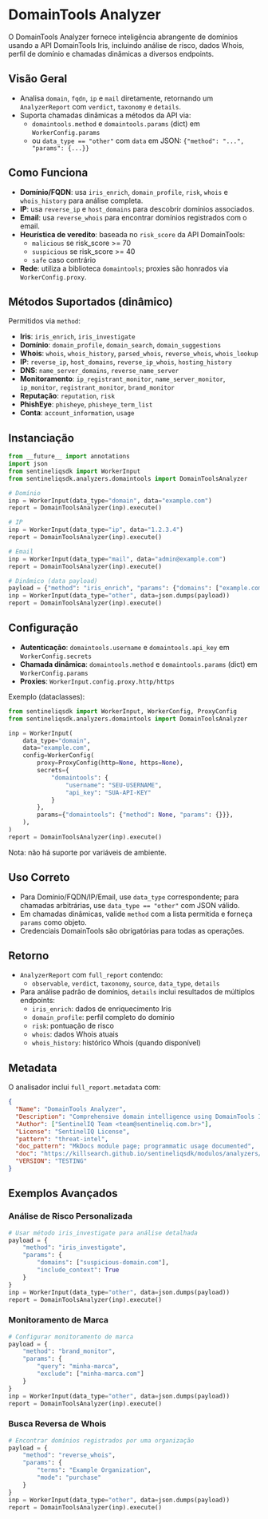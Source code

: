 # DomainTools Analyzer

O DomainTools Analyzer fornece inteligência abrangente de domínios usando a API DomainTools Iris,
incluindo análise de risco, dados Whois, perfil de domínio e chamadas dinâmicas a diversos endpoints.

## Visão Geral

- Analisa `domain`, `fqdn`, `ip` e `mail` diretamente, retornando um `AnalyzerReport` com
  `verdict`, `taxonomy` e `details`.
- Suporta chamadas dinâmicas a métodos da API via:
  - `domaintools.method` e `domaintools.params` (dict) em `WorkerConfig.params`
  - ou `data_type == "other"` com `data` em JSON: `{"method": "...", "params": {...}}`

## Como Funciona

- **Domínio/FQDN**: usa `iris_enrich`, `domain_profile`, `risk`, `whois` e `whois_history`
  para análise completa.
- **IP**: usa `reverse_ip` e `host_domains` para descobrir domínios associados.
- **Email**: usa `reverse_whois` para encontrar domínios registrados com o email.
- **Heurística de veredito**: baseada no `risk_score` da API DomainTools:
  - `malicious` se risk_score >= 70
  - `suspicious` se risk_score >= 40
  - `safe` caso contrário
- **Rede**: utiliza a biblioteca `domaintools`; proxies são honrados via `WorkerConfig.proxy`.

## Métodos Suportados (dinâmico)

Permitidos via `method`:

- **Iris**: `iris_enrich`, `iris_investigate`
- **Domínio**: `domain_profile`, `domain_search`, `domain_suggestions`
- **Whois**: `whois`, `whois_history`, `parsed_whois`, `reverse_whois`, `whois_lookup`
- **IP**: `reverse_ip`, `host_domains`, `reverse_ip_whois`, `hosting_history`
- **DNS**: `name_server_domains`, `reverse_name_server`
- **Monitoramento**: `ip_registrant_monitor`, `name_server_monitor`, `ip_monitor`,
  `registrant_monitor`, `brand_monitor`
- **Reputação**: `reputation`, `risk`
- **PhishEye**: `phisheye`, `phisheye_term_list`
- **Conta**: `account_information`, `usage`

## Instanciação

```python
from __future__ import annotations
import json
from sentineliqsdk import WorkerInput
from sentineliqsdk.analyzers.domaintools import DomainToolsAnalyzer

# Domínio
inp = WorkerInput(data_type="domain", data="example.com")
report = DomainToolsAnalyzer(inp).execute()

# IP
inp = WorkerInput(data_type="ip", data="1.2.3.4")
report = DomainToolsAnalyzer(inp).execute()

# Email
inp = WorkerInput(data_type="mail", data="admin@example.com")
report = DomainToolsAnalyzer(inp).execute()

# Dinâmico (data payload)
payload = {"method": "iris_enrich", "params": {"domains": ["example.com"]}}
inp = WorkerInput(data_type="other", data=json.dumps(payload))
report = DomainToolsAnalyzer(inp).execute()
```

## Configuração

- **Autenticação**: `domaintools.username` e `domaintools.api_key` em `WorkerConfig.secrets`
- **Chamada dinâmica**: `domaintools.method` e `domaintools.params` (dict) em `WorkerConfig.params`
- **Proxies**: `WorkerInput.config.proxy.http/https`

Exemplo (dataclasses):

```python
from sentineliqsdk import WorkerInput, WorkerConfig, ProxyConfig
from sentineliqsdk.analyzers.domaintools import DomainToolsAnalyzer

inp = WorkerInput(
    data_type="domain",
    data="example.com",
    config=WorkerConfig(
        proxy=ProxyConfig(http=None, https=None),
        secrets={
            "domaintools": {
                "username": "SEU-USERNAME",
                "api_key": "SUA-API-KEY"
            }
        },
        params={"domaintools": {"method": None, "params": {}}},
    ),
)
report = DomainToolsAnalyzer(inp).execute()
```

Nota: não há suporte por variáveis de ambiente.

## Uso Correto

- Para Domínio/FQDN/IP/Email, use `data_type` correspondente; para chamadas arbitrárias, use
  `data_type == "other"` com JSON válido.
- Em chamadas dinâmicas, valide `method` com a lista permitida e forneça `params` como objeto.
- Credenciais DomainTools são obrigatórias para todas as operações.

## Retorno

- `AnalyzerReport` com `full_report` contendo:
  - `observable`, `verdict`, `taxonomy`, `source`, `data_type`, `details`
- Para análise padrão de domínios, `details` inclui resultados de múltiplos endpoints:
  - `iris_enrich`: dados de enriquecimento Iris
  - `domain_profile`: perfil completo do domínio
  - `risk`: pontuação de risco
  - `whois`: dados Whois atuais
  - `whois_history`: histórico Whois (quando disponível)

## Metadata

O analisador inclui `full_report.metadata` com:

```json
{
  "Name": "DomainTools Analyzer",
  "Description": "Comprehensive domain intelligence using DomainTools Iris API",
  "Author": ["SentinelIQ Team <team@sentineliq.com.br>"],
  "License": "SentinelIQ License",
  "pattern": "threat-intel",
  "doc_pattern": "MkDocs module page; programmatic usage documented",
  "doc": "https://killsearch.github.io/sentineliqsdk/modulos/analyzers/domaintools/",
  "VERSION": "TESTING"
}
```

## Exemplos Avançados

### Análise de Risco Personalizada

```python
# Usar método iris_investigate para análise detalhada
payload = {
    "method": "iris_investigate",
    "params": {
        "domains": ["suspicious-domain.com"],
        "include_context": True
    }
}
inp = WorkerInput(data_type="other", data=json.dumps(payload))
report = DomainToolsAnalyzer(inp).execute()
```

### Monitoramento de Marca

```python
# Configurar monitoramento de marca
payload = {
    "method": "brand_monitor",
    "params": {
        "query": "minha-marca",
        "exclude": ["minha-marca.com"]
    }
}
inp = WorkerInput(data_type="other", data=json.dumps(payload))
report = DomainToolsAnalyzer(inp).execute()
```

### Busca Reversa de Whois

```python
# Encontrar domínios registrados por uma organização
payload = {
    "method": "reverse_whois",
    "params": {
        "terms": "Example Organization",
        "mode": "purchase"
    }
}
inp = WorkerInput(data_type="other", data=json.dumps(payload))
report = DomainToolsAnalyzer(inp).execute()
```